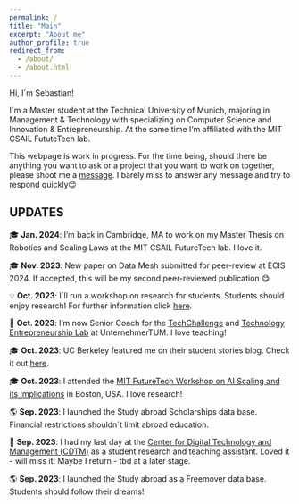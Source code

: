 ```yaml
---
permalink: /
title: "Main"
excerpt: "About me"
author_profile: true
redirect_from: 
  - /about/
  - /about.html
---
```


Hi, I´m Sebastian! 

I´m a Master student at the Technical University of Munich, majoring in Management & Technology with specializing on Computer Science and Innovation & Entrepreneurship. At the same time I‘m affiliated with the MIT CSAIL FututeTech lab. 

This webpage is work in progress. For the time being, should there be anything you want to ask or a project that you want to work on together, please shoot me a [message](mailto:sebastian.sartor97@gmail.com). I barely miss to answer any message and try to respond quickly😊

## UPDATES

 
🎓 **Jan. 2024**: I’m back in Cambridge, MA to work on my Master Thesis on Robotics and Scaling Laws at the MIT CSAIL FutureTech lab. I love it.

 

 
🎓 **Nov. 2023**: New paper on Data Mesh submitted for peer-review at ECIS 2024. If accepted, this will be my second peer-reviewed publication 😋

 

 
💡 **Oct. 2023**: I´ll run a workshop on research for students. Students should enjoy research! For further information click [here](https://www.notion.so/Research-Workshop-cea136cf8c774d01bc50115487b13f25?pvs=21).

 

 
💼 **Oct. 2023**: I’m now Senior Coach for the [TechChallenge](https://academy.unternehmertum.de/programs/tech-challenge) and [Technology Entrepreneurship Lab](https://academy.unternehmertum.de/programs/technology-entrepreneurship-lab) at UnternehmerTUM. I love teaching!

 

 
🎓 **Oct. 2023**: UC Berkeley featured me on their student stories blog. Check it out [here](https://voices.berkeley.edu/international/invested-innovation-and-ai).

 

 
🎓 **Oct. 2023**: I attended the [MIT FutureTech Workshop on AI Scaling and its Implications](https://futuretech.mit.edu/workshop-on-ai-scaling-and-its-implications) in Boston, USA. I love research!

 

 
🌎 **Sep. 2023**: I launched the Study abroad Scholarships data base. Financial restrictions shouldn´t limit abroad education.

 

 
💼 **Sep. 2023**: I had my last day at the [Center for Digital Technology and Management (CDTM)](https://www.cdtm.de/) as a student research and teaching assistant. Loved it - will miss it! Maybe I return - tbd at a later stage.

 


🌎 **Sep. 2023**: I launched the Study abroad as a Freemover data base. Students should follow their dreams!